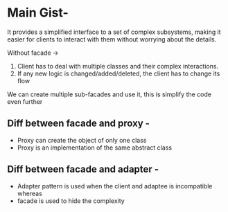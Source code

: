 # Main Gist-
It provides a simplified interface to a set of complex subsystems, making it easier for clients to interact with them without worrying about the details.

Without facade → 
1. Client has to deal with multiple classes and their complex interactions.
2. If any new logic is changed/added/deleted, the client has to change its flow

We can create multiple sub-facades and use it, this is simplify the code even further

## Diff between facade and proxy -
- Proxy can create the object of only one class
- Proxy is an implementation of the same abstract class

## Diff between facade and adapter - 
- Adapter pattern is used when the client and adaptee is incompatible whereas
- facade is used to hide the complexity
